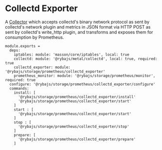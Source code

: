
# Collectd Exporter

A [Collector](https://github.com/prometheus/collectd_exporter) which accepts collectd's
 binary network protocol as sent by collectd's network plugin and metrics in JSON 
 format via HTTP POST as sent by collectd's write_http plugin, and transforms and 
 exposes them for consumption by Prometheus.

    module.exports =
      deps:
        iptables: module: 'masson/core/iptables', local: true
        collectd: module: '@rybajs/metal/collectd', local: true, required: true
        collectd_exporter: module: '@rybajs/storage/prometheus/collectd_exporter'
        prometheus_monitor: module: '@rybajs/storage/prometheus/monitor', required: true
      configure: '@rybajs/storage/prometheus/collectd_exporter/configure'
      commands:
        install: [
          '@rybajs/storage/prometheus/collectd_exporter/install'
          '@rybajs/storage/prometheus/collectd_exporter/start'
        ]
        start : [
          '@rybajs/storage/prometheus/collectd_exporter/start'
        ]
        stop : [
          '@rybajs/storage/prometheus/collectd_exporter/stop'
        ]
        prepare: [
          '@rybajs/storage/prometheus/collectd_exporter/prepare'
        ]
